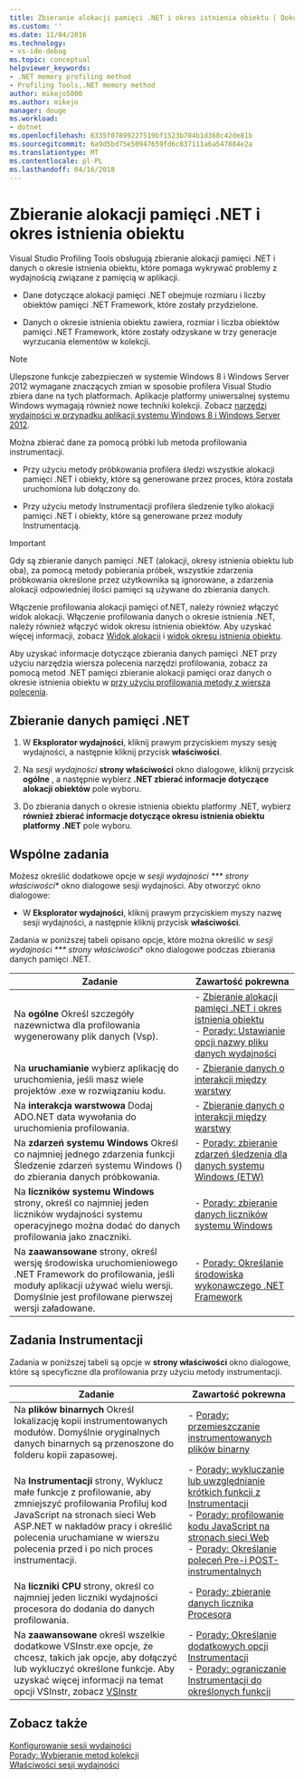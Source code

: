```yaml
---
title: Zbieranie alokacji pamięci .NET i okres istnienia obiektu | Dokumentacja firmy Microsoft
ms.custom: ''
ms.date: 11/04/2016
ms.technology:
- vs-ide-debug
ms.topic: conceptual
helpviewer_keywords:
- .NET memory profiling method
- Profiling Tools,.NET memory method
author: mikejo5000
ms.author: mikejo
manager: douge
ms.workload:
- dotnet
ms.openlocfilehash: 6335f07899227519bf1523b704b1d368c42de81b
ms.sourcegitcommit: 6a9d5bd75e50947659fd6c837111a6a547884e2a
ms.translationtype: MT
ms.contentlocale: pl-PL
ms.lasthandoff: 04/16/2018
---
```

# <a name="collecting-net-memory-allocation-and-lifetime-data"></a>Zbieranie alokacji pamięci .NET i okres istnienia obiektu

Visual Studio Profiling Tools obsługują zbieranie alokacji pamięci .NET i danych o okresie istnienia obiektu, które pomaga wykrywać problemy z wydajnością związane z pamięcią w aplikacji.

- Dane dotyczące alokacji pamięci .NET obejmuje rozmiaru i liczby obiektów pamięci .NET Framework, które zostały przydzielone.

- Danych o okresie istnienia obiektu zawiera, rozmiar i liczba obiektów pamięci .NET Framework, które zostały odzyskane w trzy generacje wyrzucania elementów w kolekcji.

> [!NOTE]
> Ulepszone funkcje zabezpieczeń w systemie Windows 8 i Windows Server 2012 wymagane znaczących zmian w sposobie profilera Visual Studio zbiera dane na tych platformach. Aplikacje platformy uniwersalnej systemu Windows wymagają również nowe techniki kolekcji. Zobacz [narzędzi wydajności w przypadku aplikacji systemu Windows 8 i Windows Server 2012](../profiling/performance-tools-on-windows-8-and-windows-server-2012-applications.md).

Można zbierać dane za pomocą próbki lub metoda profilowania instrumentacji.

- Przy użyciu metody próbkowania profilera śledzi wszystkie alokacji pamięci .NET i obiekty, które są generowane przez proces, która została uruchomiona lub dołączony do.

- Przy użyciu metody Instrumentacji profilera śledzenie tylko alokacji pamięci .NET i obiekty, które są generowane przez moduły Instrumentacją.

> [!IMPORTANT]
> Gdy są zbieranie danych pamięci .NET (alokacji, okresy istnienia obiektu lub oba), za pomocą metody pobierania próbek, wszystkie zdarzenia próbkowania określone przez użytkownika są ignorowane, a zdarzenia alokacji odpowiedniej ilości pamięci są używane do zbierania danych.

Włączenie profilowania alokacji pamięci of.NET, należy również włączyć widok alokacji. Włączenie profilowania danych o okresie istnienia .NET, należy również włączyć widok okresu istnienia obiektów. Aby uzyskać więcej informacji, zobacz [Widok alokacji](../profiling/dotnet-memory-allocations-view.md) i [widok okresu istnienia obiektu](../profiling/object-lifetime-view.md).

Aby uzyskać informacje dotyczące zbierania danych pamięci .NET przy użyciu narzędzia wiersza polecenia narzędzi profilowania, zobacz za pomocą metod .NET pamięci zbieranie alokacji pamięci oraz danych o okresie istnienia obiektu w [przy użyciu profilowania metody z wiersza polecenia](../profiling/using-profiling-methods-to-collect-performance-data-from-the-command-line.md).

## <a name="to-collect-net-memory-data"></a>Zbieranie danych pamięci .NET

1. W **Eksplorator wydajności**, kliknij prawym przyciskiem myszy sesję wydajności, a następnie kliknij przycisk **właściwości**.

2. Na *sesji wydajności* **strony właściwości** okno dialogowe, kliknij przycisk **ogólne** , a następnie wybierz **.NET zbierać informacje dotyczące alokacji obiektów** pole wyboru.

3. Do zbierania danych o okresie istnienia obiektu platformy .NET, wybierz **również zbierać informacje dotyczące okresu istnienia obiektu platformy .NET** pole wyboru.

## <a name="common-tasks"></a>Wspólne zadania

Możesz określić dodatkowe opcje w *sesji wydajności *** strony właściwości** okno dialogowe sesji wydajności. Aby otworzyć okno dialogowe:

- W **Eksplorator wydajności**, kliknij prawym przyciskiem myszy nazwę sesji wydajności, a następnie kliknij przycisk **właściwości**.

Zadania w poniższej tabeli opisano opcje, które można określić w *sesji wydajności *** strony właściwości** okno dialogowe podczas zbierania danych pamięci .NET.

|Zadanie|Zawartość pokrewna|
|----------|---------------------|
|Na **ogólne** Określ szczegóły nazewnictwa dla profilowania wygenerowany plik danych (Vsp).|- [Zbieranie alokacji pamięci .NET i okres istnienia obiektu](../profiling/collecting-dotnet-memory-allocation-and-lifetime-data.md)<br />- [Porady: Ustawianie opcji nazwy pliku danych wydajności](../profiling/how-to-set-performance-data-file-name-options.md)|
|Na **uruchamianie** wybierz aplikację do uruchomienia, jeśli masz wiele projektów .exe w rozwiązaniu kodu.|- [Zbieranie danych o interakcji między warstwy](../profiling/collecting-tier-interaction-data.md)|
|Na **interakcja warstwowa** Dodaj ADO.NET data wywołania do uruchomienia profilowania.|- [Zbieranie danych o interakcji między warstwy](../profiling/collecting-tier-interaction-data.md)|
|Na **zdarzeń systemu Windows** Określ co najmniej jednego zdarzenia funkcji Śledzenie zdarzeń systemu Windows () do zbierania danych próbkowania.|- [Porady: zbieranie zdarzeń śledzenia dla danych systemu Windows (ETW)](../profiling/how-to-collect-event-tracing-for-windows-etw-data.md)|
|Na **liczników systemu Windows** strony, określ co najmniej jeden liczników wydajności systemu operacyjnego można dodać do danych profilowania jako znaczniki.|- [Porady: zbieranie danych liczników systemu Windows](../profiling/how-to-collect-windows-counter-data.md)|
|Na **zaawansowane** strony, określ wersję środowiska uruchomieniowego .NET Framework do profilowania, jeśli moduły aplikacji używać wielu wersji. Domyślnie jest profilowane pierwszej wersji załadowane.|- [Porady: Określanie środowiska wykonawczego .NET Framework](../profiling/how-to-specify-the-dotnet-framework-runtime.md)|

## <a name="instrumentation-tasks"></a>Zadania Instrumentacji

Zadania w poniższej tabeli są opcje w **strony właściwości** okno dialogowe, które są specyficzne dla profilowania przy użyciu metody instrumentacji.

|Zadanie|Zawartość pokrewna|
|----------|---------------------|
|Na **plików binarnych** Określ lokalizację kopii instrumentowanych modułów. Domyślnie oryginalnych danych binarnych są przenoszone do folderu kopii zapasowej.|- [Porady: przemieszczanie instrumentowanych plików binarny](../profiling/how-to-relocate-instrumented-binaries.md)|
|Na **Instrumentacji** strony, Wyklucz małe funkcje z profilowanie, aby zmniejszyć profilowania Profiluj kod JavaScript na stronach sieci Web ASP.NET w nakładów pracy i określić polecenia uruchamiane w wierszu polecenia przed i po nich proces instrumentacji.|- [Porady: wykluczanie lub uwzględnianie krótkich funkcji z Instrumentacji](../profiling/how-to-exclude-or-include-short-functions-from-instrumentation.md)<br />- [Porady: profilowanie kodu JavaScript na stronach sieci Web](../profiling/how-to-profile-javascript-code-in-web-pages.md)<br />- [Porady: Określanie poleceń Pre-i POST-instrumentalnych](../profiling/how-to-specify-pre-and-post-instrument-commands.md)|
|Na **liczniki CPU** strony, określ co najmniej jeden liczniki wydajności procesora do dodania do danych profilowania.|- [Porady: zbieranie danych licznika Procesora](../profiling/how-to-collect-cpu-counter-data.md)|
|Na **zaawansowane** określ wszelkie dodatkowe VSInstr.exe opcje, że chcesz, takich jak opcje, aby dołączyć lub wykluczyć określone funkcje. Aby uzyskać więcej informacji na temat opcji VSInstr, zobacz [VSInstr](../profiling/vsinstr.md)|- [Porady: Określanie dodatkowych opcji Instrumentacji](../profiling/how-to-specify-additional-instrumentation-options.md)<br />- [Porady: ograniczanie Instrumentacji do określonych funkcji](../profiling/how-to-limit-instrumentation-to-specific-functions.md)|

## <a name="see-also"></a>Zobacz także

[Konfigurowanie sesji wydajności](../profiling/configuring-performance-sessions.md)  
[Porady: Wybieranie metod kolekcji](../profiling/how-to-choose-collection-methods.md)  
[Właściwości sesji wydajności](../profiling/performance-session-properties.md)
